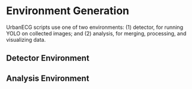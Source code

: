 # Environment Generation
UrbanECG scripts use one of two environments: (1) detector, for running YOLO on collected images; and (2) analysis, for merging, processing, and visualizing data. 

## Detector Environment 

## Analysis Environment 
